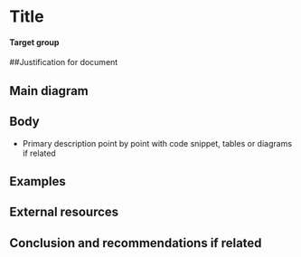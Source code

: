# Title
#### Target group
##Justification for document

## Main diagram

## Body
 - Primary description point by point with code snippet, tables or diagrams if related

## Examples 

## External resources

## Conclusion and recommendations if related
